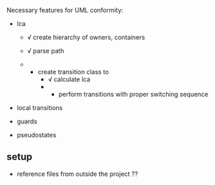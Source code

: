 Necessary features for UML conformity:

- lca
    - √ create hierarchy of owners, containers
    - √ parse path
    
    - * create transition class to
        - √ calculate lca
        - * perform transitions with proper switching sequence

- local transitions
- guards
- pseudostates

## setup

- reference files from outside the project ??

